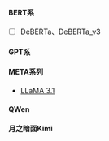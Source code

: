 #### BERT系
- [ ] DeBERTa、DeBERTa_v3

#### GPT系


#### META系列
- [LLaMA 3.1](LLaMA/LLaMa.md)

#### QWen
#### 月之暗面Kimi